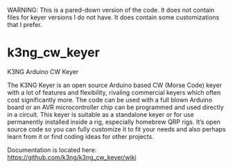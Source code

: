 WARNING: This is a pared-down version of the code. It does not contain files for keyer versions I do not have. It does contain some customizations that I prefer.

# k3ng_cw_keyer
K3NG Arduino CW Keyer

The K3NG Keyer is an open source Arduino based CW (Morse Code) keyer with a lot of features and flexibility, rivaling commercial keyers which often cost significantly more. The code can be used with a full blown Arduino board or an AVR microcontroller chip can be programmed and used directly in a circuit. This keyer is suitable as a standalone keyer or for use permanently installed inside a rig, especially homebrew QRP rigs. It’s open source code so you can fully customize it to fit your needs and also perhaps learn from it or find coding ideas for other projects.

Documentation is located here:
https://github.com/k3ng/k3ng_cw_keyer/wiki
